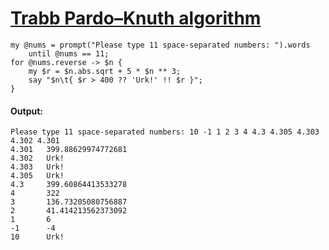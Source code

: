 [1]: http://rosettacode.org/wiki/Trabb_Pardo–Knuth_algorithm

# [Trabb Pardo–Knuth algorithm][1]

```perl6
my @nums = prompt("Please type 11 space-separated numbers: ").words
    until @nums == 11;
for @nums.reverse -> $n {
    my $r = $n.abs.sqrt + 5 * $n ** 3;
    say "$n\t{ $r > 400 ?? 'Urk!' !! $r }";
}
```

#### Output:
```
Please type 11 space-separated numbers: 10 -1 1 2 3 4 4.3 4.305 4.303 4.302 4.301
4.301   399.88629974772681
4.302   Urk!
4.303   Urk!
4.305   Urk!
4.3     399.60864413533278
4       322
3       136.73205080756887
2       41.414213562373092
1       6
-1      -4
10      Urk!
```